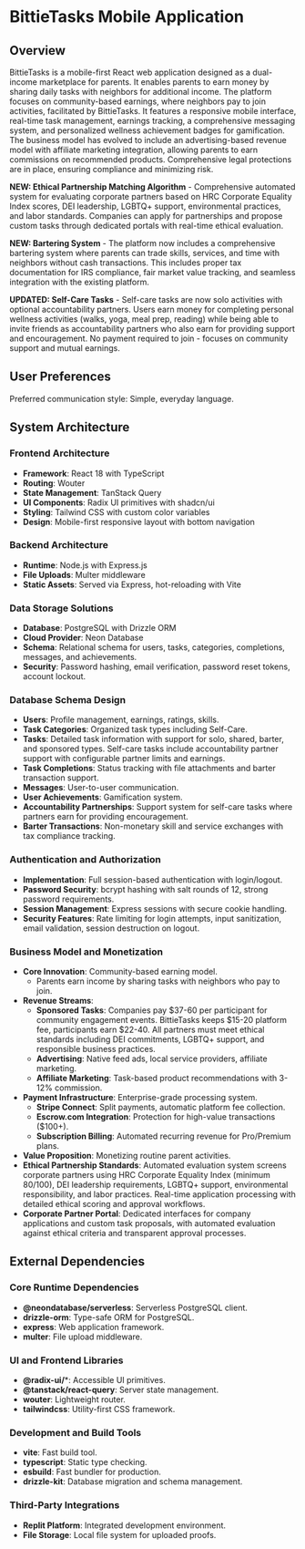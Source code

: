 # BittieTasks Mobile Application

## Overview
BittieTasks is a mobile-first React web application designed as a dual-income marketplace for parents. It enables parents to earn money by sharing daily tasks with neighbors for additional income. The platform focuses on community-based earnings, where neighbors pay to join activities, facilitated by BittieTasks. It features a responsive mobile interface, real-time task management, earnings tracking, a comprehensive messaging system, and personalized wellness achievement badges for gamification. The business model has evolved to include an advertising-based revenue model with affiliate marketing integration, allowing parents to earn commissions on recommended products. Comprehensive legal protections are in place, ensuring compliance and minimizing risk.

**NEW: Ethical Partnership Matching Algorithm** - Comprehensive automated system for evaluating corporate partners based on HRC Corporate Equality Index scores, DEI leadership, LGBTQ+ support, environmental practices, and labor standards. Companies can apply for partnerships and propose custom tasks through dedicated portals with real-time ethical evaluation.

**NEW: Bartering System** - The platform now includes a comprehensive bartering system where parents can trade skills, services, and time with neighbors without cash transactions. This includes proper tax documentation for IRS compliance, fair market value tracking, and seamless integration with the existing platform.

**UPDATED: Self-Care Tasks** - Self-care tasks are now solo activities with optional accountability partners. Users earn money for completing personal wellness activities (walks, yoga, meal prep, reading) while being able to invite friends as accountability partners who also earn for providing support and encouragement. No payment required to join - focuses on community support and mutual earnings.

## User Preferences
Preferred communication style: Simple, everyday language.

## System Architecture

### Frontend Architecture
- **Framework**: React 18 with TypeScript
- **Routing**: Wouter
- **State Management**: TanStack Query
- **UI Components**: Radix UI primitives with shadcn/ui
- **Styling**: Tailwind CSS with custom color variables
- **Design**: Mobile-first responsive layout with bottom navigation

### Backend Architecture
- **Runtime**: Node.js with Express.js
- **File Uploads**: Multer middleware
- **Static Assets**: Served via Express, hot-reloading with Vite

### Data Storage Solutions
- **Database**: PostgreSQL with Drizzle ORM
- **Cloud Provider**: Neon Database
- **Schema**: Relational schema for users, tasks, categories, completions, messages, and achievements.
- **Security**: Password hashing, email verification, password reset tokens, account lockout.

### Database Schema Design
- **Users**: Profile management, earnings, ratings, skills.
- **Task Categories**: Organized task types including Self-Care.
- **Tasks**: Detailed task information with support for solo, shared, barter, and sponsored types. Self-care tasks include accountability partner support with configurable partner limits and earnings.
- **Task Completions**: Status tracking with file attachments and barter transaction support.
- **Messages**: User-to-user communication.
- **User Achievements**: Gamification system.
- **Accountability Partnerships**: Support system for self-care tasks where partners earn for providing encouragement.
- **Barter Transactions**: Non-monetary skill and service exchanges with tax compliance tracking.

### Authentication and Authorization
- **Implementation**: Full session-based authentication with login/logout.
- **Password Security**: bcrypt hashing with salt rounds of 12, strong password requirements.
- **Session Management**: Express sessions with secure cookie handling.
- **Security Features**: Rate limiting for login attempts, input sanitization, email validation, session destruction on logout.

### Business Model and Monetization
- **Core Innovation**: Community-based earning model.
  - Parents earn income by sharing tasks with neighbors who pay to join.
- **Revenue Streams**:
  - **Sponsored Tasks**: Companies pay $37-60 per participant for community engagement events. BittieTasks keeps $15-20 platform fee, participants earn $22-40. All partners must meet ethical standards including DEI commitments, LGBTQ+ support, and responsible business practices.
  - **Advertising**: Native feed ads, local service providers, affiliate marketing.
  - **Affiliate Marketing**: Task-based product recommendations with 3-12% commission.
- **Payment Infrastructure**: Enterprise-grade processing system.
  - **Stripe Connect**: Split payments, automatic platform fee collection.
  - **Escrow.com Integration**: Protection for high-value transactions ($100+).
  - **Subscription Billing**: Automated recurring revenue for Pro/Premium plans.
- **Value Proposition**: Monetizing routine parent activities.
- **Ethical Partnership Standards**: Automated evaluation system screens corporate partners using HRC Corporate Equality Index (minimum 80/100), DEI leadership requirements, LGBTQ+ support, environmental responsibility, and labor practices. Real-time application processing with detailed ethical scoring and approval workflows.
- **Corporate Partner Portal**: Dedicated interfaces for company applications and custom task proposals, with automated evaluation against ethical criteria and transparent approval processes.

## External Dependencies

### Core Runtime Dependencies
- **@neondatabase/serverless**: Serverless PostgreSQL client.
- **drizzle-orm**: Type-safe ORM for PostgreSQL.
- **express**: Web application framework.
- **multer**: File upload middleware.

### UI and Frontend Libraries
- **@radix-ui/***: Accessible UI primitives.
- **@tanstack/react-query**: Server state management.
- **wouter**: Lightweight router.
- **tailwindcss**: Utility-first CSS framework.

### Development and Build Tools
- **vite**: Fast build tool.
- **typescript**: Static type checking.
- **esbuild**: Fast bundler for production.
- **drizzle-kit**: Database migration and schema management.

### Third-Party Integrations
- **Replit Platform**: Integrated development environment.
- **File Storage**: Local file system for uploaded proofs.